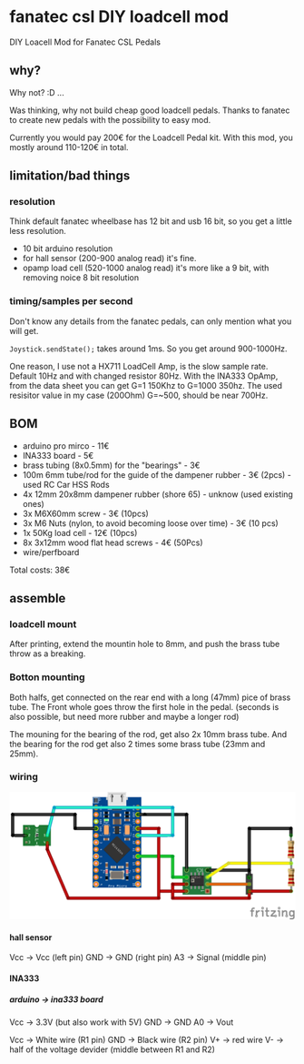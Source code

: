 # fanatec csl DIY loadcell mod
DIY Loacell Mod for Fanatec CSL Pedals

## why?

Why not? :D ...

Was thinking, why not build cheap good loadcell pedals. Thanks to fanatec to create new pedals with the possibility to easy mod.

Currently you would pay 200€ for the Loadcell Pedal kit. With this mod, you mostly around 110-120€ in total.

## limitation/bad things

### resolution

Think default fanatec wheelbase has 12 bit and usb 16 bit, so you get a little less resolution.

- 10 bit arduino resolution
 - for hall sensor (200-900 analog read) it's fine.
 - opamp load cell (520-1000 analog read) it's more like a 9 bit, with removing noice 8 bit resolution


### timing/samples per second

Don't know any details from the fanatec pedals, can only mention what you will get.

`Joystick.sendState();` takes around 1ms. So you get around 900-1000Hz. 

One reason, I use not a HX711 LoadCell Amp, is the slow sample rate. Default 10Hz and with changed resistor 80Hz.
With the INA333 OpAmp, from the data sheet you can get G=1 150Khz to G=1000 350hz. The used resisitor value  in my case (200Ohm) G=~500, should be near 700Hz.

## BOM

- arduino pro mirco - 11€
- INA333 board - 5€
- brass tubing (8x0.5mm) for the "bearings" - 3€
- 100m 6mm tube/rod for the guide of the dampener rubber - 3€ (2pcs) - used RC Car HSS Rods
- 4x 12mm 20x8mm dampener rubber (shore 65) - unknow (used existing ones)
- 3x M6X60mm screw - 3€ (10pcs)
- 3x M6 Nuts (nylon, to avoid becoming loose over time) - 3€ (10 pcs)
- 1x 50Kg load cell - 12€ (10pcs)
- 8x 3x12mm wood flat head screws - 4€ (50Pcs)
- wire/perfboard

Total costs: 38€

## assemble

### loadcell mount

After printing, extend the mountin hole to 8mm, and push the brass tube throw as a breaking.

### Botton mounting

Both halfs, get connected on the rear end with a long (47mm) pice of brass tube.
The Front whole goes throw the first hole in the pedal. (seconds is also possible, but need more rubber and maybe a longer rod)

The mouning for the bearing of the rod, get also 2x 10mm brass tube.
And the bearing for the rod get also 2 times some brass tube (23mm and 25mm).

### wiring

![](./Pictures/cabling.png)

#### hall sensor

Vcc -> Vcc (left pin)
GND -> GND (right pin)
A3 -> Signal (middle pin)

#### INA333

#####  arduino -> ina333 board

Vcc -> 3.3V (but also work with 5V)
GND -> GND
A0 -> Vout


Vcc -> White wire (R1 pin)
GND -> Black wire (R2 pin)
V+ -> red wire
V- -> half of the voltage devider (middle between R1 and R2)
